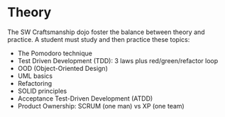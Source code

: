 # Theory

The SW Craftsmanship dojo foster the balance between theory and practice. A student must study and then practice these topics:

* The Pomodoro technique
* Test Driven Development (TDD): 3 laws plus red/green/refactor loop
* OOD (Object-Oriented Design)
* UML basics
* Refactoring
* SOLID principles
* Acceptance Test-Driven Development (ATDD)
* Product Ownership: SCRUM (one man) vs XP (one team)